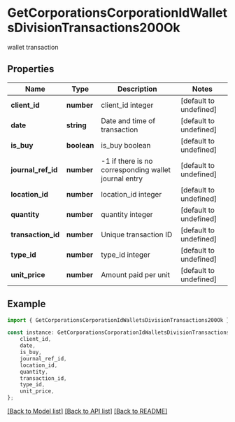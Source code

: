# GetCorporationsCorporationIdWalletsDivisionTransactions200Ok

wallet transaction

## Properties

Name | Type | Description | Notes
------------ | ------------- | ------------- | -------------
**client_id** | **number** | client_id integer | [default to undefined]
**date** | **string** | Date and time of transaction | [default to undefined]
**is_buy** | **boolean** | is_buy boolean | [default to undefined]
**journal_ref_id** | **number** | -1 if there is no corresponding wallet journal entry | [default to undefined]
**location_id** | **number** | location_id integer | [default to undefined]
**quantity** | **number** | quantity integer | [default to undefined]
**transaction_id** | **number** | Unique transaction ID | [default to undefined]
**type_id** | **number** | type_id integer | [default to undefined]
**unit_price** | **number** | Amount paid per unit | [default to undefined]

## Example

```typescript
import { GetCorporationsCorporationIdWalletsDivisionTransactions200Ok } from './api';

const instance: GetCorporationsCorporationIdWalletsDivisionTransactions200Ok = {
    client_id,
    date,
    is_buy,
    journal_ref_id,
    location_id,
    quantity,
    transaction_id,
    type_id,
    unit_price,
};
```

[[Back to Model list]](../README.md#documentation-for-models) [[Back to API list]](../README.md#documentation-for-api-endpoints) [[Back to README]](../README.md)
